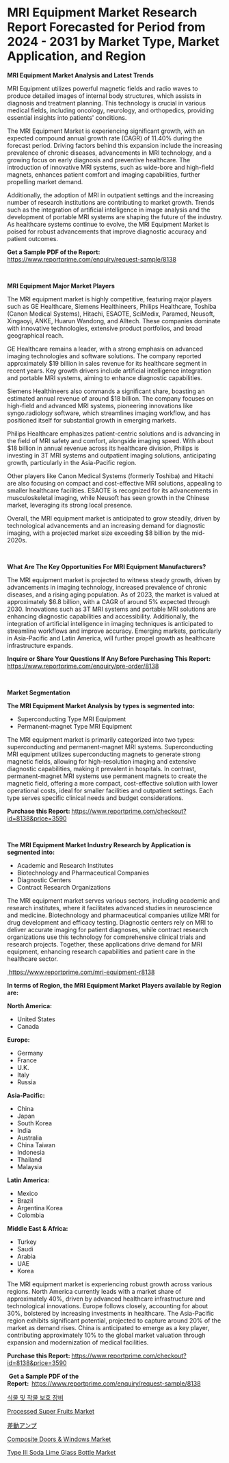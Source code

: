<p><h1>MRI Equipment Market Research Report Forecasted for Period from 2024 -  2031 by Market Type, Market Application, and Region</h1></p><p><strong>MRI Equipment Market Analysis and Latest Trends</strong></p>
<p><p>MRI Equipment utilizes powerful magnetic fields and radio waves to produce detailed images of internal body structures, which assists in diagnosis and treatment planning. This technology is crucial in various medical fields, including oncology, neurology, and orthopedics, providing essential insights into patients' conditions.</p><p>The MRI Equipment Market is experiencing significant growth, with an expected compound annual growth rate (CAGR) of 11.40% during the forecast period. Driving factors behind this expansion include the increasing prevalence of chronic diseases, advancements in MRI technology, and a growing focus on early diagnosis and preventive healthcare. The introduction of innovative MRI systems, such as wide-bore and high-field magnets, enhances patient comfort and imaging capabilities, further propelling market demand.</p><p>Additionally, the adoption of MRI in outpatient settings and the increasing number of research institutions are contributing to market growth. Trends such as the integration of artificial intelligence in image analysis and the development of portable MRI systems are shaping the future of the industry. As healthcare systems continue to evolve, the MRI Equipment Market is poised for robust advancements that improve diagnostic accuracy and patient outcomes.</p></p>
<p><strong>Get a Sample PDF of the Report:&nbsp;</strong> <a href="https://www.reportprime.com/enquiry/request-sample/8138">https://www.reportprime.com/enquiry/request-sample/8138</a></p>
<p>&nbsp;</p>
<p><strong>MRI Equipment Major Market Players</strong></p>
<p><p>The MRI equipment market is highly competitive, featuring major players such as GE Healthcare, Siemens Healthineers, Philips Healthcare, Toshiba (Canon Medical Systems), Hitachi, ESAOTE, SciMedix, Paramed, Neusoft, Xingaoyi, ANKE, Huarun Wandong, and Alltech. These companies dominate with innovative technologies, extensive product portfolios, and broad geographical reach.</p><p>GE Healthcare remains a leader, with a strong emphasis on advanced imaging technologies and software solutions. The company reported approximately $19 billion in sales revenue for its healthcare segment in recent years. Key growth drivers include artificial intelligence integration and portable MRI systems, aiming to enhance diagnostic capabilities.</p><p>Siemens Healthineers also commands a significant share, boasting an estimated annual revenue of around $18 billion. The company focuses on high-field and advanced MRI systems, pioneering innovations like syngo.radiology software, which streamlines imaging workflow, and has positioned itself for substantial growth in emerging markets.</p><p>Philips Healthcare emphasizes patient-centric solutions and is advancing in the field of MRI safety and comfort, alongside imaging speed. With about $18 billion in annual revenue across its healthcare division, Philips is investing in 3T MRI systems and outpatient imaging solutions, anticipating growth, particularly in the Asia-Pacific region.</p><p>Other players like Canon Medical Systems (formerly Toshiba) and Hitachi are also focusing on compact and cost-effective MRI solutions, appealing to smaller healthcare facilities. ESAOTE is recognized for its advancements in musculoskeletal imaging, while Neusoft has seen growth in the Chinese market, leveraging its strong local presence.</p><p>Overall, the MRI equipment market is anticipated to grow steadily, driven by technological advancements and an increasing demand for diagnostic imaging, with a projected market size exceeding $8 billion by the mid-2020s.</p></p>
<p>&nbsp;</p>
<p><strong>What Are The Key Opportunities For MRI Equipment Manufacturers?</strong></p>
<p><p>The MRI equipment market is projected to witness steady growth, driven by advancements in imaging technology, increased prevalence of chronic diseases, and a rising aging population. As of 2023, the market is valued at approximately $6.8 billion, with a CAGR of around 5% expected through 2030. Innovations such as 3T MRI systems and portable MRI solutions are enhancing diagnostic capabilities and accessibility. Additionally, the integration of artificial intelligence in imaging techniques is anticipated to streamline workflows and improve accuracy. Emerging markets, particularly in Asia-Pacific and Latin America, will further propel growth as healthcare infrastructure expands.</p></p>
<p><strong>Inquire or Share Your Questions If Any Before Purchasing This Report:</strong> <a href="https://www.reportprime.com/enquiry/pre-order/8138">https://www.reportprime.com/enquiry/pre-order/8138</a></p>
<p>&nbsp;</p>
<p><strong>Market Segmentation</strong></p>
<p><strong>The MRI Equipment Market Analysis by types is segmented into:</strong></p>
<p><ul><li>Superconducting Type MRI Equipment</li><li>Permanent-magnet Type MRI Equipment</li></ul></p>
<p><p>The MRI equipment market is primarily categorized into two types: superconducting and permanent-magnet MRI systems. Superconducting MRI equipment utilizes superconducting magnets to generate strong magnetic fields, allowing for high-resolution imaging and extensive diagnostic capabilities, making it prevalent in hospitals. In contrast, permanent-magnet MRI systems use permanent magnets to create the magnetic field, offering a more compact, cost-effective solution with lower operational costs, ideal for smaller facilities and outpatient settings. Each type serves specific clinical needs and budget considerations.</p></p>
<p><strong>Purchase this Report:&nbsp;</strong><a href="https://www.reportprime.com/checkout?id=8138&price=3590">https://www.reportprime.com/checkout?id=8138&price=3590</a></p>
<p>&nbsp;</p>
<p><strong>The MRI Equipment Market Industry Research by Application is segmented into:</strong></p>
<p><ul><li>Academic and Research Institutes</li><li>Biotechnology and Pharmaceutical Companies</li><li>Diagnostic Centers</li><li>Contract Research Organizations</li></ul></p>
<p><p>The MRI equipment market serves various sectors, including academic and research institutes, where it facilitates advanced studies in neuroscience and medicine. Biotechnology and pharmaceutical companies utilize MRI for drug development and efficacy testing. Diagnostic centers rely on MRI to deliver accurate imaging for patient diagnoses, while contract research organizations use this technology for comprehensive clinical trials and research projects. Together, these applications drive demand for MRI equipment, enhancing research capabilities and patient care in the healthcare sector.</p></p>
<p><a href="https://www.reportprime.com/mri-equipment-r8138">&nbsp;https://www.reportprime.com/mri-equipment-r8138</a></p>
<p><strong>In terms of Region, the MRI Equipment Market Players available by Region are:</strong></p>
<p>
    <p> <strong> North America: </strong>
        <ul>
            <li>United States</li>
            <li>Canada</li>
        </ul>
        </p> 
    <p> <strong> Europe: </strong>
        <ul>
            <li>Germany</li>
            <li>France</li>
            <li>U.K.</li>
            <li>Italy</li>
            <li>Russia</li>
        </ul>
        </p> 
    <p> <strong> Asia-Pacific: </strong>
        <ul>
            <li>China</li>
            <li>Japan</li>
            <li>South Korea</li>
            <li>India</li>
            <li>Australia</li>
            <li>China Taiwan</li>
            <li>Indonesia</li>
            <li>Thailand</li>
            <li>Malaysia</li>
        </ul>
        </p> 
    <p> <strong> Latin America: </strong>
        <ul>
            <li>Mexico</li>
            <li>Brazil</li>
            <li>Argentina Korea</li>
            <li>Colombia</li>
        </ul>
        </p> 
    <p> <strong> Middle East & Africa: </strong>
        <ul>
            <li>Turkey</li>
            <li>Saudi</li>
            <li>Arabia</li>
            <li>UAE</li>
            <li>Korea</li>
        </ul>
    </p>
    </p>
<p><p>The MRI equipment market is experiencing robust growth across various regions. North America currently leads with a market share of approximately 40%, driven by advanced healthcare infrastructure and technological innovations. Europe follows closely, accounting for about 30%, bolstered by increasing investments in healthcare. The Asia-Pacific region exhibits significant potential, projected to capture around 20% of the market as demand rises. China is anticipated to emerge as a key player, contributing approximately 10% to the global market valuation through expansion and modernization of medical facilities.</p></p>
<p><strong>Purchase this Report: </strong><a href="https://www.reportprime.com/checkout?id=8138&price=3590">https://www.reportprime.com/checkout?id=8138&price=3590</a></p>
<p>&nbsp;<strong>Get a Sample PDF of the Report:&nbsp;&nbsp;</strong><a href="https://www.reportprime.com/enquiry/request-sample/8138">https://www.reportprime.com/enquiry/request-sample/8138</a></p>
<p><strong></strong></p>
<p><p><a href="https://medium.com/@carlosdytouglas8907667/%ED%98%81%EC%8B%A0%EC%9D%98-%EB%AF%B8%EB%9E%98-%EA%B8%80%EB%A1%9C%EB%B2%8C-%EC%8B%9D%EB%AC%BC-%EB%B0%8F-%EC%9E%91%EB%AC%BC-%EB%B3%B4%ED%98%B8-%EC%9E%A5%EB%B9%84-%EC%8B%9C%EC%9E%A5-%EC%84%B1%EC%9E%A5%EA%B3%BC-%EA%B8%B0%ED%9A%8C-2024-2031-22610fc1884c">식물 및 작물 보호 장비</a></p><p><a href="https://issuu.com/reportprime-2/docs/processed-super-fruits-market-size-_1323668b9f76f9">Processed Super Fruits Market</a></p><p><a href="https://medium.com/@solomonbode85/differential-amplifiers-market-%E3%81%AE%E3%82%B0%E3%83%AD%E3%83%BC%E3%83%90%E3%83%AB%E5%B8%82%E5%A0%B4%E6%A6%82%E8%A6%81%E3%81%AF-%E4%B8%96%E7%95%8C%E3%81%8A%E3%82%88%E3%81%B3%E4%B8%BB%E8%A6%81%E5%B8%82%E5%A0%B4%E3%81%AB%E3%81%8A%E3%81%91%E3%82%8B%E6%A5%AD%E7%95%8C%E3%81%AB%E5%BD%B1%E9%9F%BF%E3%82%92%E4%B8%8E%E3%81%88%E3%82%8B%E4%B8%BB%E8%A6%81%E3%81%AA%E3%83%88%E3%83%AC%E3%83%B3%E3%83%89%E3%81%AB%E3%81%A4%E3%81%84%E3%81%A6-%E7%8B%AC%E8%87%AA%E3%81%AE%E8%A6%96%E7%82%B9%E3%82%92%E6%8F%90%E4%BE%9B%E3%81%97%E3%81%BE%E3%81%99-e866d66db51f">差動アンプ</a></p><p><a href="https://www.linkedin.com/pulse/comprehensive-look-product-type-fiber-reinforced-plastics-frpwood-yrxec?trackingId=Bbrc2bhDQSu60ju5nup7pg%3D%3D">Composite Doors & Windows Market</a></p><p><a href="https://medium.com/@shjsi3663/an-in-depth-analysis-of-the-global-type-iii-soda-lime-glass-bottle-market-scope-and-its-rapid-c498997506ad">Type III Soda Lime Glass Bottle Market</a></p></p>